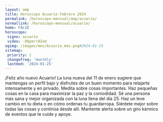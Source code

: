 ```yaml
---
layout: amp
title: Horoscopo Acuario Febrero 2024 
permalink: /horoscopo-mensual/amp/acuario/
normallink: /horoscopo-mensual/acuario/
home: FALSE
horoscopo:
 signo: acuario
 video: -DQpmrrAIeU
ogimg: /images/mes/Acuario_mes.png#2024-01-25
sitemap:
 priority: 1
 changefreq: 'monthly'
 lastmod: '2024-01-25'
---
```



¡Feliz año nuevo Acuario! La luna nueva del 11 de enero sugiere que mantengas un perfil bajo y disfrutes de un buen momento para relajarte intensamente y en privado. Medita sobre cosas importantes. Haz pequeñas cosas en la casa para maximizar la paz y la comodidad. Sé una persona más sana y mejor organizada con la luna llena del día 25. Haz un leve cambio en tu dieta o en cómo ordenas tu guardarropa. Siéntete mejor sobre todas las cosas y continúa desde allí. Mantente alerta sobre un giro kármico de eventos que te cuide y apoye. 